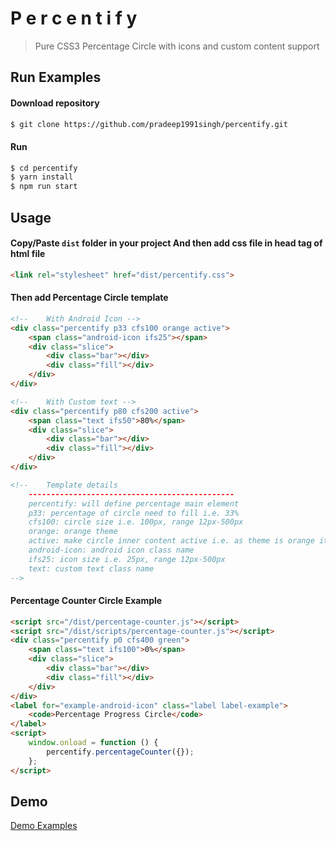 # P e r c e n t i f y
> Pure CSS3 Percentage Circle with icons and custom content support

## Run Examples
#### Download repository

```sh
$ git clone https://github.com/pradeep1991singh/percentify.git
```

#### Run

```sh
$ cd percentify
$ yarn install
$ npm run start
```

## Usage

#### Copy/Paste `dist` folder in your project And then add css file in head tag of html file

```html
<link rel="stylesheet" href="dist/percentify.css">
```

#### Then add Percentage Circle template

```html
<!-- 	With Android Icon -->
<div class="percentify p33 cfs100 orange active">
	<span class="android-icon ifs25"></span>
	<div class="slice">
		<div class="bar"></div>
		<div class="fill"></div>
	</div>
</div>

<!-- 	With Custom text -->
<div class="percentify p80 cfs200 active">
	<span class="text ifs50">80%</span>
	<div class="slice">
		<div class="bar"></div>
		<div class="fill"></div>
	</div>
</div>

<!-- 	Template details 
	----------------------------------------------
	percentify: will define percentage main element
	p33: percentage of circle need to fill i.e. 33%
	cfs100: circle size i.e. 100px, range 12px-500px
	orange: orange theme
	active: make circle inner content active i.e. as theme is orange it will make inner content color orange
	android-icon: android icon class name
	ifs25: icon size i.e. 25px, range 12px-500px
	text: custom text class name
-->
```

#### Percentage Counter Circle Example

```html
<script src="/dist/percentage-counter.js"></script>
<script src="/dist/scripts/percentage-counter.js"></script>
<div class="percentify p0 cfs400 green">
	<span class="text ifs100">0%</span>
	<div class="slice">
		<div class="bar"></div>
		<div class="fill"></div>
	</div>
</div>
<label for="example-android-icon" class="label label-example">
	<code>Percentage Progress Circle</code>
</label>
<script>
	window.onload = function () {
		percentify.percentageCounter({});
	};
</script>

```

## Demo

[Demo Examples](https://htmlpreview.github.io/?https://raw.githubusercontent.com/pradeep1991singh/percentify/master/example/index.html)
